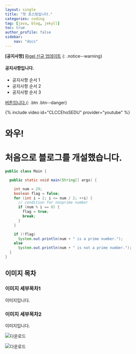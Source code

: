 ```yaml
---
layout: single
title: "첫 포스팅입니다."
categories: coding
tag: [java, blog, jekyll]
toc: true
author_profile: false
sidebar:
    nav: "docs"
---
```


**[공지사항]** [Rigel 신규 업데이트](https://mmistakes.github.io/minimal-mistakes/docs/quick-start-guide/)
{: .notice--warning}

<div class="notice--success">
<h4>공지사항입니다.</h4>
<ul>
    <li>공지사항 순서 1</li>
    <li>공지사항 순서 2</li>
    <li>공지사항 순서 3</li>
</ul>
</div>

[버튼입니다.](https://google.com){: .btn .btn--danger}

{% include video id="CLCCEhoSEDU" provider="youtube" %}

# 와우!



# 처음으로 블로그를 개설했습니다.

```java
public class Main {

  public static void main(String[] args) {

    int num = 29;
    boolean flag = false;
    for (int i = 2; i <= num / 2; ++i) {
      // condition for nonprime number
      if (num % i == 0) {
        flag = true;
        break;
      }
    }

    if (!flag)
      System.out.println(num + " is a prime number.");
    else
      System.out.println(num + " is not a prime number.");
  }
}
```



## 이미지 목차

### 이미지 세부목차1

이미지입니다.

### 이미지 세부목차2

이미지입니다.



![다운로드](../images/2023-04-14-first/다운로드.jpeg)



![다운로드](../images/2023-04-14-first/다운로드-1433431.jpeg)
